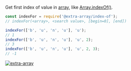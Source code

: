 Get first index of value in [array], like [Array.indexOf()].

```javascript
const indexFor = require('@extra-array/index-of');
// indexFor(<array>, <search value>, [begin=0], [end])

indexFor(['b', 'u', 'n', 'u'], 'u');
// 1
indexFor(['b', 'u', 'n', 'u'], 'u', 2);
// 3
indexFor(['b', 'u', 'n', 'u'], 'u', 2, 3);
// -1
```


[![extra-array](https://i.imgur.com/nwyrmkW.jpg)](https://www.npmjs.com/package/extra-array)

[array]: https://developer.mozilla.org/en-US/docs/Web/JavaScript/Guide/Indexed_collections
[Array.indexOf()]: https://developer.mozilla.org/en-US/docs/Web/JavaScript/Reference/Global_Objects/Array/indexOf
